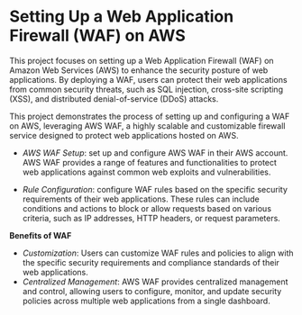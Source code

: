 # Setting Up a Web Application Firewall (WAF) on AWS

This project focuses on setting up a Web Application Firewall (WAF) on Amazon Web Services (AWS) to enhance the security posture of web applications. By deploying a WAF, users can protect their web applications from common security threats, such as SQL injection, cross-site scripting (XSS), and distributed denial-of-service (DDoS) attacks.

This project demonstrates the process of setting up and configuring a WAF on AWS, leveraging AWS WAF, a highly scalable and customizable firewall service designed to protect web applications hosted on AWS.

- _AWS WAF Setup_:  set up and configure AWS WAF in their AWS account. AWS WAF provides a range of features and functionalities to protect web applications against common web exploits and vulnerabilities.

- _Rule Configuration_: configure WAF rules based on the specific security requirements of their web applications. These rules can include conditions and actions to block or allow requests based on various criteria, such as IP addresses, HTTP headers, or request parameters.

**Benefits of WAF**

- _Customization_: Users can customize WAF rules and policies to align with the specific security requirements and compliance standards of their web applications.
- _Centralized Management_: AWS WAF provides centralized management and control, allowing users to configure, monitor, and update security policies across multiple web applications from a single dashboard.
